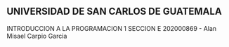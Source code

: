 ## UNIVERSIDAD DE SAN CARLOS DE GUATEMALA
INTRODUCCION A LA PROGRAMACION 1   SECCION E
202000869 - Alan Misael Carpio Garcia